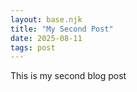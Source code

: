```yaml
---
layout: base.njk
title: "My Second Post"
date: 2025-08-11
tags: post
---
```


This is my second blog post